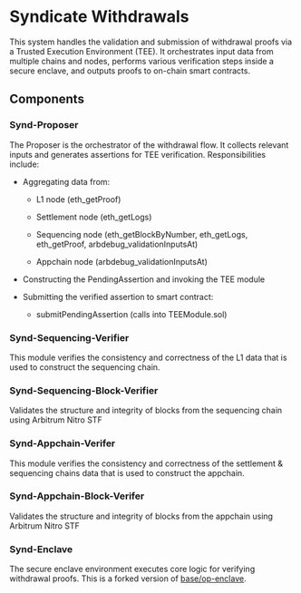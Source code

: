 # Syndicate Withdrawals

This system handles the validation and submission of withdrawal proofs via a Trusted Execution Environment (TEE). It orchestrates input data from multiple chains and nodes, performs various verification steps inside a secure enclave, and outputs proofs to on-chain smart contracts.

## Components

### Synd-Proposer

The Proposer is the orchestrator of the withdrawal flow. It collects relevant inputs and generates assertions for TEE verification. Responsibilities include:

- Aggregating data from:

  - L1 node (eth_getProof)

  - Settlement node (eth_getLogs)

  - Sequencing node (eth_getBlockByNumber, eth_getLogs, eth_getProof, arbdebug_validationInputsAt)

  - Appchain node (arbdebug_validationInputsAt)

- Constructing the PendingAssertion and invoking the TEE module

- Submitting the verified assertion to smart contract:

  - submitPendingAssertion (calls into TEEModule.sol)

### Synd-Sequencing-Verifier

This module verifies the consistency and correctness of the L1 data that is used to construct the sequencing chain.

### Synd-Sequencing-Block-Verifier

Validates the structure and integrity of blocks from the sequencing chain using Arbitrum Nitro STF

### Synd-Appchain-Verifer

This module verifies the consistency and correctness of the settlement & sequencing chains data that is used to construct the appchain.

### Synd-Appchain-Block-Verifer

Validates the structure and integrity of blocks from the appchain using Arbitrum Nitro STF

### Synd-Enclave

The secure enclave environment executes core logic for verifying withdrawal proofs. This is a forked version of [base/op-enclave](https://github.com/base/op-enclave).
